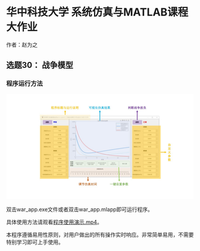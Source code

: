 # 华中科技大学 系统仿真与MATLAB课程大作业

作者：赵为之

## 选题30：   战争模型

### 程序运行方法

![](/demo/function.JPG)

双击war_app.exe文件或者双击war_app.mlapp即可运行程序。

具体使用方法请观看[程序使用演示.mp4](/demo/程序使用演示.mp4)。

本程序遵循易用性原则，对用户做出的所有操作实时响应。非常简单易用，不需要特别学习即可上手使用。
